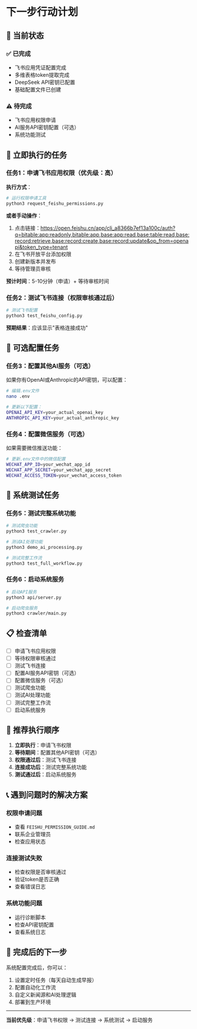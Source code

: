 # 下一步行动计划

## 🎯 当前状态

### ✅ 已完成
- 飞书应用凭证配置完成
- 多维表格token提取完成
- DeepSeek API密钥已配置
- 基础配置文件已创建

### ⚠️ 待完成
- 飞书应用权限申请
- AI服务API密钥配置（可选）
- 系统功能测试

## 🚀 立即执行的任务

### 任务1：申请飞书应用权限（优先级：高）

**执行方式**：
```bash
# 运行权限申请工具
python3 request_feishu_permissions.py
```

**或者手动操作**：
1. 点击链接：https://open.feishu.cn/app/cli_a8366b7ef13a100c/auth?q=bitable:app:readonly,bitable:app,base:app:read,base:table:read,base:record:retrieve,base:record:create,base:record:update&op_from=openapi&token_type=tenant
2. 在飞书开放平台添加权限
3. 创建新版本并发布
4. 等待管理员审核

**预计时间**：5-10分钟（申请）+ 等待审核时间

### 任务2：测试飞书连接（权限审核通过后）

```bash
# 测试飞书配置
python3 test_feishu_config.py
```

**预期结果**：应该显示"表格连接成功"

## 🔧 可选配置任务

### 任务3：配置其他AI服务（可选）

如果你有OpenAI或Anthropic的API密钥，可以配置：

```bash
# 编辑.env文件
nano .env

# 更新以下配置：
OPENAI_API_KEY=your_actual_openai_key
ANTHROPIC_API_KEY=your_actual_anthropic_key
```

### 任务4：配置微信服务（可选）

如果需要微信推送功能：

```bash
# 更新.env文件中的微信配置
WECHAT_APP_ID=your_wechat_app_id
WECHAT_APP_SECRET=your_wechat_app_secret
WECHAT_ACCESS_TOKEN=your_wechat_access_token
```

## 🧪 系统测试任务

### 任务5：测试完整系统功能

```bash
# 测试爬虫功能
python3 test_crawler.py

# 测试AI处理功能
python3 demo_ai_processing.py

# 测试完整工作流
python3 test_full_workflow.py
```

### 任务6：启动系统服务

```bash
# 启动API服务
python3 api/server.py

# 启动爬虫服务
python3 crawler/main.py
```

## 📋 检查清单

- [ ] 申请飞书应用权限
- [ ] 等待权限审核通过
- [ ] 测试飞书连接
- [ ] 配置AI服务API密钥（可选）
- [ ] 配置微信服务（可选）
- [ ] 测试爬虫功能
- [ ] 测试AI处理功能
- [ ] 测试完整工作流
- [ ] 启动系统服务

## 🎯 推荐执行顺序

1. **立即执行**：申请飞书权限
2. **等待期间**：配置其他API密钥（可选）
3. **权限通过后**：测试飞书连接
4. **连接成功后**：测试完整系统功能
5. **测试通过后**：启动系统服务

## 📞 遇到问题时的解决方案

### 权限申请问题
- 查看 `FEISHU_PERMISSION_GUIDE.md`
- 联系企业管理员
- 检查应用状态

### 连接测试失败
- 检查权限是否审核通过
- 验证token是否正确
- 查看错误日志

### 系统功能问题
- 运行诊断脚本
- 检查API密钥配置
- 查看系统日志

## 🎉 完成后的下一步

系统配置完成后，你可以：

1. 设置定时任务（每天自动生成早报）
2. 配置自动化工作流
3. 自定义新闻源和AI处理逻辑
4. 部署到生产环境

---

**当前优先级**：申请飞书权限 → 测试连接 → 系统测试 → 启动服务
